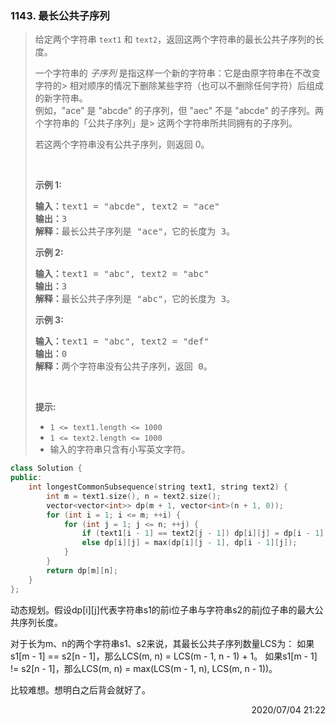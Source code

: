 ### 1143. 最长公共子序列
> <div class="notranslate"><p>给定两个字符串&nbsp;<code>text1</code> 和&nbsp;<code>text2</code>，返回这两个字符串的最长公共子序列的长度。</p>
>
> <p>一个字符串的&nbsp;<em>子序列&nbsp;</em>是指这样一个新的字符串：它是由原字符串在不改变字符的> 相对顺序的情况下删除某些字符（也可以不删除任何字符）后组成的新字符串。<br>
> 例如，"ace" 是 "abcde" 的子序列，但 "aec" 不是 "abcde" 的子序列。两个字符串的「公共子序列」是> 这两个字符串所共同拥有的子序列。</p>
>
> <p>若这两个字符串没有公共子序列，则返回 0。</p>
>
> <p>&nbsp;</p>
>
> <p><strong>示例 1:</strong></p>
>
> <pre><strong>输入：</strong>text1 = "abcde", text2 = "ace"
> <strong>输出：</strong>3
> <strong>解释：</strong>最长公共子序列是 "ace"，它的长度为 3。
> </pre>
>
> <p><strong>示例 2:</strong></p>
>
> <pre><strong>输入：</strong>text1 = "abc", text2 = "abc"
> <strong>输出：</strong>3
> <strong>解释：</strong>最长公共子序列是 "abc"，它的长度为 3。
> </pre>
>
> <p><strong>示例 3:</strong></p>
>
> <pre><strong>输入：</strong>text1 = "abc", text2 = "def"
> <strong>输出：</strong>0
> <strong>解释：</strong>两个字符串没有公共子序列，返回 0。
> </pre>
>
> <p>&nbsp;</p>
>
> <p><strong>提示:</strong></p>
>
> <ul>
> 	<li><code>1 &lt;= text1.length &lt;= 1000</code></li>
> 	<li><code>1 &lt;= text2.length &lt;= 1000</code></li>
> 	<li>输入的字符串只含有小写英文字符。</li>
> </ul>
> </div>

```cpp
class Solution {
public:
    int longestCommonSubsequence(string text1, string text2) {
        int m = text1.size(), n = text2.size();
        vector<vector<int>> dp(m + 1, vector<int>(n + 1, 0));
        for (int i = 1; i <= m; ++i) {
            for (int j = 1; j <= n; ++j) {
                if (text1[i - 1] == text2[j - 1]) dp[i][j] = dp[i - 1][j - 1] + 1;
                else dp[i][j] = max(dp[i][j - 1], dp[i - 1][j]);
            }
        }
        return dp[m][n];
    }
};
```

动态规划。假设dp[i][j]代表字符串s1的前i位子串与字符串s2的前j位子串的最大公共序列长度。

对于长为m、n的两个字符串s1、s2来说，其最长公共子序列数量LCS为：
如果s1[m - 1] == s2[n - 1]，那么LCS(m, n) = LCS(m - 1, n - 1) + 1。
如果s1[m - 1] != s2[n - 1]，那么LCS(m, n) = max(LCS(m - 1, n), LCS(m, n - 1))。

比较难想。想明白之后背会就好了。

<div style="text-align: right">2020/07/04 21:22  </div>
